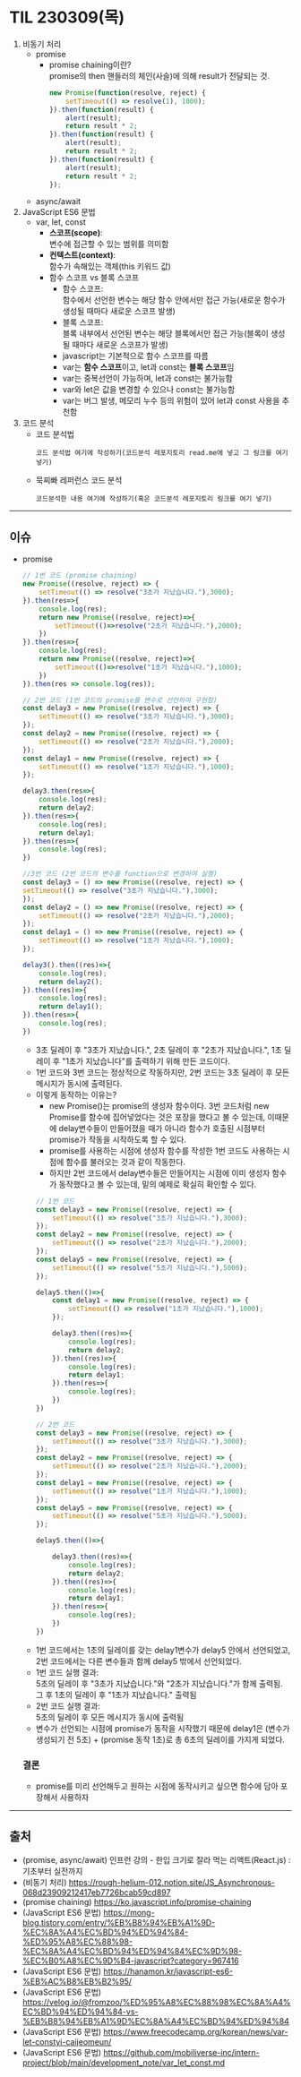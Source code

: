 # TIL 230309(목)

1. 비동기 처리
    - promise
        - promise chaining이란?    
        promise의 then 핸들러의 체인(사슬)에 의해 result가 전달되는 것.
            ```javascript
            new Promise(function(resolve, reject) {
                setTimeout(() => resolve(1), 1000);
            }).then(function(result) {
                alert(result);
                return result * 2;
            }).then(function(result) {
                alert(result);
                return result * 2;
            }).then(function(result) {
                alert(result); 
                return result * 2;
            });
            ```
    - async/await
2. JavaScript ES6 문법
    - var, let, const
        - **스코프(scope)**:    
        변수에 접근할 수 있는 범위를 의미함
        - **컨텍스트(context)**:    
        함수가 속해있는 객체(this 키워드 값)
        - 함수 스코프 vs 블록 스코프
            - 함수 스코프:    
            함수에서 선언한 변수는 해당 함수 안에서만 접근 가능(새로운 함수가 생성될 때마다 새로운 스코프 발생)
            - 블록 스코프:    
            블록 내부에서 선언된 변수는 해당 블록에서만 접근 가능(블록이 생성될 때마다 새로운 스코프가 발생)
            - javascript는 기본적으로 함수 스코프를 따름
            - var는 **함수 스코프**이고, let과 const는 **블록 스코프**임
            - var는 중복선언이 가능하며, let과 const는 불가능함
            - var와 let은 값을 변경할 수 있으나 const는 불가능함
            - var는 버그 발생, 메모리 누수 등의 위험이 있어 let과 const 사용을 추천함
3. 코드 분석
    - 코드 분석법
        ```
        코드 분석법 여기에 작성하기(코드분석 레포지토리 read.me에 넣고 그 링크를 여기 넣기)
        ```
    - 묵찌빠 레퍼런스 코드 분석
        ```
        코드분석한 내용 여기에 작성하기(혹은 코드분석 레포지토리 링크를 여기 넣기)
        ```
---
## 이슈
- promise
    ```javascript
    // 1번 코드 (promise chaining)
    new Promise((resolve, reject) => {
        setTimeout(() => resolve("3초가 지났습니다."),3000);
    }).then(res=>{
        console.log(res);
        return new Promise((resolve, reject)=>{
            setTimeout(()=>resolve("2초가 지났습니다."),2000);
        })
    }).then(res=>{
        console.log(res);
        return new Promise((resolve, reject)=>{
            setTimeout(()=>resolve("1초가 지났습니다."),1000);
        })
    }).then(res => console.log(res));

    // 2번 코드 (1번 코드의 promise를 변수로 선언하여 구현함)
    const delay3 = new Promise((resolve, reject) => {
        setTimeout(() => resolve("3초가 지났습니다."),3000);
    });
    const delay2 = new Promise((resolve, reject) => {
        setTimeout(() => resolve("2초가 지났습니다."),2000);
    });
    const delay1 = new Promise((resolve, reject) => {
        setTimeout(() => resolve("1초가 지났습니다."),1000);
    });

    delay3.then(res=>{
        console.log(res);
        return delay2;
    }).then(res=>{
        console.log(res);
        return delay1;
    }).then(res=>{
        console.log(res);
    })

    //3번 코드 (2번 코드의 변수를 function으로 변경하여 실행)
    const delay3 = () => new Promise((resolve, reject) => {
    setTimeout(() => resolve("3초가 지났습니다."),3000);
    });
    const delay2 = () => new Promise((resolve, reject) => {
        setTimeout(() => resolve("2초가 지났습니다."),2000);
    });
    const delay1 = () => new Promise((resolve, reject) => {
        setTimeout(() => resolve("1초가 지났습니다."),1000);
    });

    delay3().then((res)=>{
        console.log(res);
        return delay2();
    }).then((res)=>{
        console.log(res);
        return delay1();
    }).then(res=>{
        console.log(res);
    })
    ```
    - 3초 딜레이 후 "3초가 지났습니다.", 2초 딜레이 후 "2초가 지났습니다.", 1초 딜레이 후 "1초가 지났습니다"를 출력하기 위해 만든 코드이다.    
    - 1번 코드와 3번 코드는 정상적으로 작동하지만, 2번 코드는 3초 딜레이 후 모든 메시지가 동시에 출력된다.
    - 이렇게 동작하는 이유는?
        - new Promise()는 promise의 생성자 함수이다. 3번 코드처럼 new Promise를 함수에 집어넣었다는 것은 포장을 했다고 볼 수 있는데, 이때문에 delay변수들이 만들어졌을 때가 아니라 함수가 호출된 시점부터 promise가 작동을 시작하도록 할 수 있다.
        - promise를 사용하는 시점에 생성자 함수를 작성한 1번 코드도 사용하는 시점에 함수를 불러오는 것과 같이 작동한다.
        - 하지만 2번 코드에서 delay변수들은 만들어지는 시점에 이미 생성자 함수가 동작했다고 볼 수 있는데, 밑의 예제로 확실히 확인할 수 있다.
        ```javascript
        // 1번 코드
        const delay3 = new Promise((resolve, reject) => {
            setTimeout(() => resolve("3초가 지났습니다."),3000);
        });
        const delay2 = new Promise((resolve, reject) => {
            setTimeout(() => resolve("2초가 지났습니다."),2000);
        });
        const delay5 = new Promise((resolve, reject) => {
            setTimeout(() => resolve("5초가 지났습니다."),5000);
        });

        delay5.then(()=>{
            const delay1 = new Promise((resolve, reject) => {
                setTimeout(() => resolve("1초가 지났습니다."),1000);
            });

            delay3.then((res)=>{
                console.log(res);
                return delay2;
            }).then((res)=>{
                console.log(res);
                return delay1;
            }).then(res=>{
                console.log(res);
            })
        })

        // 2번 코드
        const delay3 = new Promise((resolve, reject) => {
            setTimeout(() => resolve("3초가 지났습니다."),3000);
        });
        const delay2 = new Promise((resolve, reject) => {
            setTimeout(() => resolve("2초가 지났습니다."),2000);
        });
        const delay1 = new Promise((resolve, reject) => {
            setTimeout(() => resolve("1초가 지났습니다."),1000);
        });
        const delay5 = new Promise((resolve, reject) => {
            setTimeout(() => resolve("5초가 지났습니다."),5000);
        });

        delay5.then(()=>{

            delay3.then((res)=>{
                console.log(res);
                return delay2;
            }).then((res)=>{
                console.log(res);
                return delay1;
            }).then(res=>{
                console.log(res);
            })
        })
        ```
    - 1번 코드에서는 1초의 딜레이를 갖는 delay1변수가 delay5 안에서 선언되었고, 2번 코드에서는 다른 변수들과 함께 delay5 밖에서 선언되었다.
    - 1번 코드 실행 결과:    
    5초의 딜레이 후 "3초가 지났습니다."와 "2초가 지났습니다."가 함께 출력됨. 그 후 1초의 딜레이 후 "1초가 지났습니다." 출력됨
    - 2번 코드 실행 결과:    
    5초의 딜레이 후 모든 메시지가 동시에 출력됨
    - 변수가 선언되는 시점에 promise가 동작을 시작했기 때문에 delay1은 (변수가 생성되기 전 5초) + (promise 동작 1초)로 총 6초의 딜레이를 가지게 되었다.
    ### 결론
    - promise를 미리 선언해두고 원하는 시점에 동작시키고 싶으면 함수에 담아 포장해서 사용하자
---
## 출처  
- (promise, async/await) 인프런 강의 - 한입 크기로 잘라 먹는 리액트(React.js) : 기초부터 실전까지
- (비동기 처리) https://rough-helium-012.notion.site/JS_Asynchronous-068d23909212417eb7726bcab59cd897
- (promise chaining) https://ko.javascript.info/promise-chaining
- (JavaScript ES6 문법) https://mong-blog.tistory.com/entry/%EB%B8%94%EB%A1%9D-%EC%8A%A4%EC%BD%94%ED%94%84-%ED%95%A8%EC%88%98-%EC%8A%A4%EC%BD%94%ED%94%84%EC%9D%98-%EC%B0%A8%EC%9D%B4-javascript?category=967416
- (JavaScript ES6 문법) https://hanamon.kr/javascript-es6-%EB%AC%B8%EB%B2%95/
- (JavaScript ES6 문법) https://velog.io/@fromzoo/%ED%95%A8%EC%88%98%EC%8A%A4%EC%BD%94%ED%94%84-vs-%EB%B8%94%EB%A1%9D%EC%8A%A4%EC%BD%94%ED%94%84
- (JavaScript ES6 문법) https://www.freecodecamp.org/korean/news/var-let-constyi-caijeomeun/
- (JavaScript ES6 문법) https://github.com/mobiliverse-inc/intern-project/blob/main/development_note/var_let_const.md